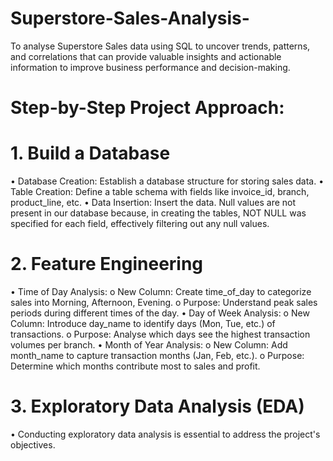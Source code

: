 # Superstore-Sales-Analysis-
To analyse Superstore Sales data using SQL to uncover trends, patterns, and correlations that can provide valuable insights and actionable information to improve business performance and decision-making.

# Step-by-Step Project Approach:
# 1. Build a Database
•	Database Creation: Establish a database structure for storing sales data.
•	Table Creation: Define a table schema with fields like invoice_id, branch, product_line, etc.
•	Data Insertion: Insert the data. Null values are not present in our database because, in creating the tables, NOT NULL was specified for each field, effectively filtering out any null values.
# 2. Feature Engineering
•	Time of Day Analysis:
o	New Column: Create time_of_day to categorize sales into Morning, Afternoon, Evening.
o	Purpose: Understand peak sales periods during different times of the day.
•	Day of Week Analysis:
o	New Column: Introduce day_name to identify days (Mon, Tue, etc.) of transactions.
o	Purpose: Analyse which days see the highest transaction volumes per branch.
•	Month of Year Analysis:
o	New Column: Add month_name to capture transaction months (Jan, Feb, etc.).
o	Purpose: Determine which months contribute most to sales and profit.
# 3. Exploratory Data Analysis (EDA)
•	Conducting exploratory data analysis is essential to address the project's  objectives.
